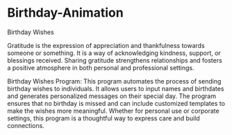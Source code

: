 # Birthday-Animation
Birthday Wishes

Gratitude is the expression of appreciation and thankfulness towards someone or something. It is a way of acknowledging kindness, support, or blessings received. Sharing gratitude strengthens relationships and fosters a positive atmosphere in both personal and professional settings.

Birthday Wishes Program:
This program automates the process of sending birthday wishes to individuals. It allows users to input names and birthdates and generates personalized messages on their special day. The program ensures that no birthday is missed and can include customized templates to make the wishes more meaningful. Whether for personal use or corporate settings, this program is a thoughtful way to express care and build connections.
